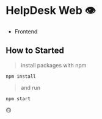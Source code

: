 # HelpDesk Web 👁️

- Frontend 

## How to Started

> install packages with npm

`npm install`

> and run

`npm start`

 🙃

